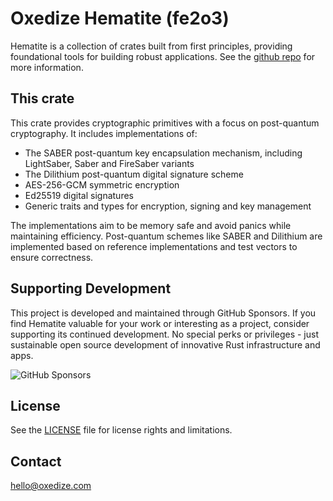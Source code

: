 # Oxedize Hematite (fe2o3)

Hematite is a collection of crates built from first principles, providing foundational tools for building robust applications.  See the [github repo](https://github.com/Oxedize/fe2o3) for more information.

## This crate

This crate provides cryptographic primitives with a focus on post-quantum cryptography. It includes implementations of:

- The SABER post-quantum key encapsulation mechanism, including LightSaber, Saber and FireSaber variants
- The Dilithium post-quantum digital signature scheme
- AES-256-GCM symmetric encryption
- Ed25519 digital signatures
- Generic traits and types for encryption, signing and key management

The implementations aim to be memory safe and avoid panics while maintaining efficiency. Post-quantum schemes like SABER and Dilithium are implemented based on reference implementations and test vectors to ensure correctness.

## Supporting Development

This project is developed and maintained through GitHub Sponsors. If you find Hematite valuable for your work or interesting as a project, consider supporting its continued development. No special perks or privileges - just sustainable open source development of innovative Rust infrastructure and apps.

![GitHub Sponsors](https://img.shields.io/github/sponsors/Oxedize)

## License

See the [LICENSE](LICENSE) file for license rights and limitations.

## Contact

<hello@oxedize.com>
